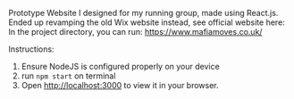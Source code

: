 Prototype Website I designed for my running group, made using React.js. Ended up revamping the old Wix website instead, see official website here: 
In the project directory, you can run: https://www.mafiamoves.co.uk/

Instructions:

1. Ensure NodeJS is configured properly on your device
2. run `npm start` on terminal
3. Open [http://localhost:3000](http://localhost:3000) to view it in your browser.

